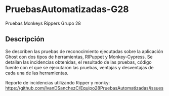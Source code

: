 # PruebasAutomatizadas-G28
Pruebas Monkeys Rippers Grupo 28

## Descripción

Se describen las pruebas de reconocimiento ejecutadas sobre la aplicación Ghost con dos tipos de herramientas, RIPuppet y Monkey-Cypress. Se detallan las incidencias obtenidas, el resultado de las pruebas, código fuente con el que se ejecutaron las pruebas,  ventajas y desventajas de cada una de las herramientas.  


Reporte de incidencias utilizando Ripper y monky:
 https://github.com/IvanDSanchezC/Equipo28PruebasAutomatizadas/issues
